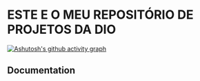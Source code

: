 <h1>ESTE E O MEU REPOSITÓRIO DE PROJETOS DA DIO</h1>

[![Ashutosh's github activity graph](https://github-readme-activity-graph.vercel.app/graph?username=RonaldoSilva0803&bg_color=050505&color=51ff2e&line=0fa10c&point=31f28e&area=true&hide_border=true)](https://github.com/ashutosh00710/github-readme-activity-graph)

## Documentation

